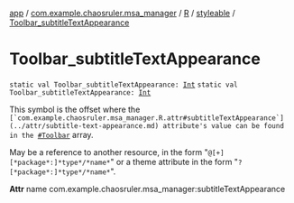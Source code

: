 [app](../../../index.md) / [com.example.chaosruler.msa_manager](../../index.md) / [R](../index.md) / [styleable](index.md) / [Toolbar_subtitleTextAppearance](.)

# Toolbar_subtitleTextAppearance

`static val Toolbar_subtitleTextAppearance: `[`Int`](https://kotlinlang.org/api/latest/jvm/stdlib/kotlin/-int/index.html)
`static val Toolbar_subtitleTextAppearance: `[`Int`](https://kotlinlang.org/api/latest/jvm/stdlib/kotlin/-int/index.html)

This symbol is the offset where the ``[`com.example.chaosruler.msa_manager.R.attr#subtitleTextAppearance`](../attr/subtitle-text-appearance.md) attribute's value can be found in the ``[`#Toolbar`](-toolbar.md) array.

May be a reference to another resource, in the form "`@[+][*package*:]*type*/*name*`" or a theme attribute in the form "`?[*package*:]*type*/*name*`".

**Attr**
name com.example.chaosruler.msa_manager:subtitleTextAppearance

